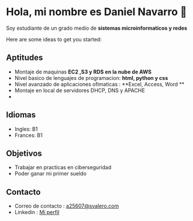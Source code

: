 # Hola, mi nombre es Daniel Navarro 👋
Soy estudiante de un grado medio de **sistemas microinformaticos y redes**




Here are some ideas to get you started:

## Aptitudes
- Montaje de maquinas **EC2 ,S3 y RDS en la nube de AWS**
- Nivel basico de lenguajes de programacion: **html, python y css**
- Nivel avanzado de aplicaciones ofimaticas : **Excel, Access, Word **
- Montaje en local de servidores DHCP, DNS y APACHE
- 
## Idiomas
- Ingles: B1
- Frances: B1

## Objetivos
- Trabajar en practicas en ciberseguridad
- Poder ganar mi primer sueldo


## Contacto
- Correo de contacto : a25607@svalero.com
- Linkedin : [Mi perfil](https://www.linkedin.com/in/daniel-navarro-94b734239/)

